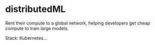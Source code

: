 # distributedML

Rent their compute to a global network, helping developers get cheap compute to train large models.

Stack: Kubernetes...
